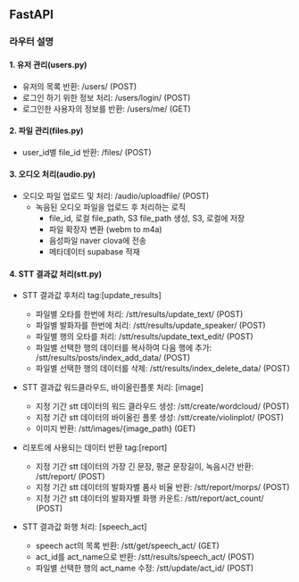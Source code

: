 ## FastAPI

### 라우터 설명

#### 1. 유저 관리(users.py)
- 유저의 목록 반환: /users/ (POST)
- 로그인 하기 위한 정보 처리: /users/login/ (POST)
- 로그인한 사용자의 정보를 반환: /users/me/ (GET)

#### 2. 파일 관리(files.py)
- user_id별 file_id 반환: /files/ (POST)

#### 3. 오디오 처리(audio.py)
- 오디오 파일 업로드 및 처리: /audio/uploadfile/ (POST)
  - 녹음된 오디오 파일을 업로드 후 처리하는 로직
    - file_id, 로컬 file_path, S3 file_path 생성, S3, 로컬에 저장
    - 파일 확장자 변환 (webm to m4a)
    - 음성파일 naver clova에 전송
    - 메타데이터 supabase 적재

#### 4. STT 결과값 처리(stt.py)
- STT 결과값 후처리 tag:[update_results]
  - 파일별 오타를 한번에 처리: /stt/results/update_text/ (POST)
  - 파일별 발화자를 한번에 처리: /stt/results/update_speaker/ (POST)
  - 파일별 행의 오타를 처리: /stt/results/update_text_edit/ (POST)
  - 파일별 선택한 행의 데이터를 복사하여 다음 행에 추가: /stt/results/posts/index_add_data/ (POST)
  - 파일별 선택한 행의 데이터를 삭제: /stt/results/index_delete_data/ (POST)
  
- STT 결과값 워드클라우드, 바이올린플롯 처리: [image]
  - 지정 기간 stt 데이터의 워드 클라우드 생성: /stt/create/wordcloud/ (POST)
  - 지정 기간 stt 데이터의 바이올린 플롯 생성: /stt/create/violinplot/ (POST)
  - 이미지 반환: /stt/images/{image_path} (GET)
    
- 리포트에 사용되는 데이터 반환 tag:[report]
  - 지정 기간 stt 데이터의 가장 긴 문장, 평균 문장길이, 녹음시간 반환: /stt/report/ (POST)
  - 지정 기간 stt 데이터의 발화자별 품사 비율 반환: /stt/report/morps/ (POST)
  - 지정 기간 stt 데이터의 발화자별 화행 카운트: /stt/report/act_count/ (POST)
    
- STT 결과값 화행 처리: [speech_act]
  - speech act의 목록 반환: /stt/get/speech_act/ (GET)
  - act_id를 act_name으로 반환: /stt/results/speech_act/ (POST)
  - 파일별 선택한 행의 act_name 수정: /stt/update/act_id/ (POST)
